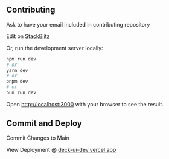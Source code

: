 ## Contributing

Ask to have your email included in contributing repository

Edit on [StackBlitz](https://stackblitz.com/~/github.com/boydbuchanan/DeckUI-Dev)

Or, run the development server locally:

```bash
npm run dev
# or
yarn dev
# or
pnpm dev
# or
bun run dev
```

Open [http://localhost:3000](http://localhost:3000) with your browser to see the result.

## Commit and Deploy

Commit Changes to Main

View Deployment @ [deck-ui-dev.vercel.app](https://deck-ui-dev.vercel.app/)